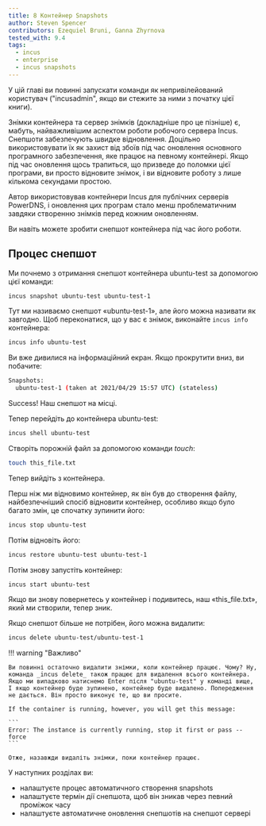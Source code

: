```yaml
---
title: 8 Контейнер Snapshots
author: Steven Spencer
contributors: Ezequiel Bruni, Ganna Zhyrnova
tested_with: 9.4
tags:
  - incus
  - enterprise
  - incus snapshots
---
```


У цій главі ви повинні запускати команди як непривілейований користувач ("incusadmin", якщо ви стежите за ними з початку цієї книги).

Знімки контейнера та сервер знімків (докладніше про це пізніше) є, мабуть, найважливішим аспектом роботи робочого сервера Incus. Снепшоти забезпечують швидке відновлення. Доцільно використовувати їх як захист від збоїв під час оновлення основного програмного забезпечення, яке працює на певному контейнері. Якщо під час оновлення щось трапиться, що призведе до поломки цієї програми, ви просто відновите знімок, і ви відновите роботу з лише кількома секундами простою.

Автор використовував контейнери Incus для публічних серверів PowerDNS, і оновлення цих програм стало менш проблематичним завдяки створенню знімків перед кожним оновленням.

Ви навіть можете зробити снепшот контейнера під час його роботи.

## Процес снепшот

Ми почнемо з отримання снепшот контейнера ubuntu-test за допомогою цієї команди:

```bash
incus snapshot ubuntu-test ubuntu-test-1
```

Тут ми називаємо снепшот «ubuntu-test-1», але його можна називати як завгодно. Щоб переконатися, що у вас є знімок, виконайте `incus info` контейнера:

```bash
incus info ubuntu-test
```

Ви вже дивилися на інформаційний екран. Якщо прокрутити вниз, ви побачите:

```bash
Snapshots:
  ubuntu-test-1 (taken at 2021/04/29 15:57 UTC) (stateless)
```

Success! Наш снепшот на місці.

Тепер перейдіть до контейнера ubuntu-test:

```bash
incus shell ubuntu-test
```

Створіть порожній файл за допомогою команди _touch_:

```bash
touch this_file.txt
```

Тепер вийдіть з контейнера.

Перш ніж ми відновимо контейнер, як він був до створення файлу, найбезпечніший спосіб відновити контейнер, особливо якщо було багато змін, це спочатку зупинити його:

```bash
incus stop ubuntu-test
```

Потім відновіть його:

```bash
incus restore ubuntu-test ubuntu-test-1
```

Потім знову запустіть контейнер:

```bash
incus start ubuntu-test
```

Якщо ви знову повернетесь у контейнер і подивитесь, наш «this_file.txt», який ми створили, тепер зник.

Якщо снепшот більше не потрібен, його можна видалити:

```bash
incus delete ubuntu-test/ubuntu-test-1
```

!!! warning "Важливо"

````
Ви повинні остаточно видалити знімки, коли контейнер працює. Чому? Ну, команда _incus delete_ також працює для видалення всього контейнера. Якщо ми випадково натиснемо Enter після "ubuntu-test" у команді вище, І якщо контейнер буде зупинено, контейнер буде видалено. Попередження не дається. Він просто виконує те, що ви просите.

If the container is running, however, you will get this message:

```
Error: The instance is currently running, stop it first or pass --force
```

Отже, назавжди видаліть знімки, поки контейнер працює.
````

У наступних розділах ви:

- налаштуєте процес автоматичного створення snapshots
- налаштуєте термін дії снепшота, щоб він зникав через певний проміжок часу
- налаштуєте автоматичне оновлення снепшотів на снепшот сервері
